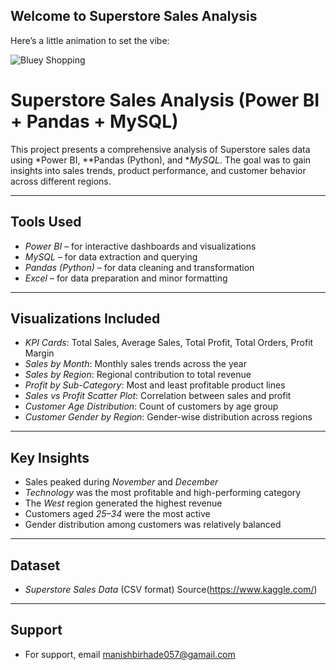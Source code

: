 ## Welcome to Superstore Sales Analysis

Here’s a little animation to set the vibe:

![Bluey Shopping](https://media.tenor.com/5e-GjZ6L5LQAAAAC/bluey-dog.gif)

# Superstore Sales Analysis (Power BI + Pandas + MySQL)

This project presents a comprehensive analysis of Superstore sales data using *Power BI, **Pandas (Python), and **MySQL*. The goal was to gain insights into sales trends, product performance, and customer behavior across different regions.

---

## Tools Used
- *Power BI* – for interactive dashboards and visualizations  
- *MySQL* – for data extraction and querying  
- *Pandas (Python)* – for data cleaning and transformation  
- *Excel* – for data preparation and minor formatting  

---

## Visualizations Included
- *KPI Cards*: Total Sales, Average Sales, Total Profit, Total Orders, Profit Margin  
- *Sales by Month*: Monthly sales trends across the year  
- *Sales by Region*: Regional contribution to total revenue  
- *Profit by Sub-Category*: Most and least profitable product lines  
- *Sales vs Profit Scatter Plot*: Correlation between sales and profit  
- *Customer Age Distribution*: Count of customers by age group  
- *Customer Gender by Region*: Gender-wise distribution across regions  

---

## Key Insights
- Sales peaked during *November* and *December*  
- *Technology* was the most profitable and high-performing category  
- The *West* region generated the highest revenue  
- Customers aged *25–34* were the most active  
- Gender distribution among customers was relatively balanced  

---

## Dataset
- *Superstore Sales Data* (CSV format) Source(https://www.kaggle.com/)

---

## Support
- For support, email manishbirhade057@gamail.com

